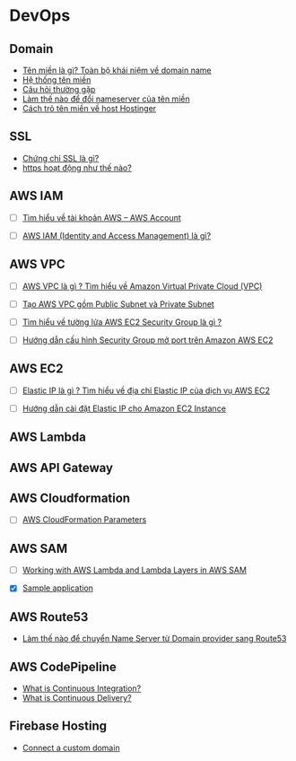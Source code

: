 # DevOps

## Domain

- [Tên miền là gì? Toàn bộ khái niệm về domain name](https://www.hostinger.vn/huong-dan/ten-mien-la-gi-toan-bo-khai-niem-ve-domain-name/)
- [Hệ thống tên miền](https://vnnic.vn/dns/congnghe/h%E1%BB%87-th%E1%BB%91ng-t%C3%AAn-mi%E1%BB%81n)
- [Câu hỏi thường gặp](https://vnnic.vn/dns/c%C3%A2u-h%E1%BB%8Fi-th%C6%B0%E1%BB%9Dng-g%E1%BA%B7p)
- [Làm thế nào để đổi nameserver của tên miền](https://www.hostinger.vn/huong-dan/doi-nameserver-cua-ten-mien)
- [Cách trỏ tên miền về host Hostinger](https://www.hostinger.vn/huong-dan/cach-tro-ten-mien-ve-host-hostinger/)


## SSL

- [Chứng chỉ SSL là gì?](https://kiencang.net/chung-chi-ssl-la-gi/)
- [https hoạt động như thế nào?](https://kipalog.com/posts/https-hoat-dong-nhu-the-nao)


## AWS IAM

- [ ] [Tìm hiểu về tài khoản AWS – AWS Account](https://cuongquach.com/aws-tim-hieu-ve-tai-khoan-aws-aws-account.html)
- [ ] [AWS IAM (Identity and Access Management) là gì?](https://viblo.asia/p/aws-iam-identity-and-access-management-la-gi-1Je5EXz4lnL)


## AWS VPC

- [ ] [AWS VPC là gì ? Tìm hiểu về Amazon Virtual Private Cloud (VPC)](https://cuongquach.com/aws-vpc-la-gi.html)
- [ ] [Tạo AWS VPC gồm Public Subnet và Private Subnet](https://cuongquach.com/tao-aws-vpc-public-subnet-va-private-subnet.html)
- [ ] [Tìm hiểu về tường lửa AWS EC2 Security Group là gì ?](https://cuongquach.com/tim-hieu-tuong-lua-aws-ec2-security-group-la-gi.html)
- [ ] [Hướng dẫn cấu hình Security Group mở port trên Amazon AWS EC2](https://cuongquach.com/cau-hinh-security-group-mo-port-tren-amazon-aws-ec2.html)


## AWS EC2

- [ ] [Elastic IP là gì ? Tìm hiểu về địa chỉ Elastic IP của dịch vụ AWS EC2](https://cuongquach.com/elastic-ip-la-gi-tim-hieu-ve-dia-chi-elastic-ip-cua-dich-vu-aws-ec2.html)
- [ ] [Hướng dẫn cài đặt Elastic IP cho Amazon EC2 Instance](https://cuongquach.com/cai-dat-elastic-ip-cho-amazon-ec2-instance.html)


## AWS Lambda

## AWS API Gateway

## AWS Cloudformation

- [ ] [AWS CloudFormation Parameters](https://docs.aws.amazon.com/AWSCloudFormation/latest/UserGuide/parameters-section-structure.html)


## AWS SAM

- [ ] [Working with AWS Lambda and Lambda Layers in AWS SAM](https://aws.amazon.com/blogs/compute/working-with-aws-lambda-and-lambda-layers-in-aws-sam/)
- [x] [Sample application](https://github.com/awsdocs/aws-lambda-developer-guide/tree/master/sample-apps/blank-nodejs)


## AWS Route53

- [Làm thế nào để chuyển Name Server từ Domain provider sang Route53](https://viblo.asia/p/route53-la-gi-lam-the-nao-de-chuyen-name-server-tu-domain-provider-sang-route53-924lJb7mlPM)


## AWS CodePipeline

- [What is Continuous Integration?](https://aws.amazon.com/devops/continuous-integration/)
- [What is Continuous Delivery?](https://aws.amazon.com/devops/continuous-delivery/)


## Firebase Hosting

- [Connect a custom domain](https://firebase.google.com/docs/hosting/custom-domain)